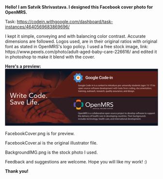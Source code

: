 <b>Hello! I am Satvik Shrivastava. I designed this Facebook cover photo for OpenMRS.</b>

Task: https://codein.withgoogle.com/dashboard/task-instances/4640569683869696/

<p> I kept it simple, conveying and with balancing color contrast. Accurate dimensions are followed. Logos used, are in their original ratios with original font as stated in OpenMRS's logo policy. I used a free stock image, link: https://www.pexels.com/photo/adult-aged-baby-care-226616/
and edited it in photoshop to make it blend with the cover.</p>

<b>Here's a preview: </b> <img src ="https://github.com/satvikshri/OpenMRS-submissions/blob/master/FbcoverGci/FacebookCover.png">

FacebookCover.png is for preview.

FacebookCover.ai is the original illustrator file.

BackgroundIMG.png is the stock photo I used.

Feedback and suggestions are welcome. Hope you will like my work! :)

<b>Thank you!</b>
